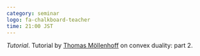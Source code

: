 ```yaml
---
category: seminar
logo: fa-chalkboard-teacher
time: 21:00 JST
---
```


*Tutorial*. Tutorial by [Thomas Möllenhoff](http://thomasmoellenhoff.net) on convex duality: part 2.
